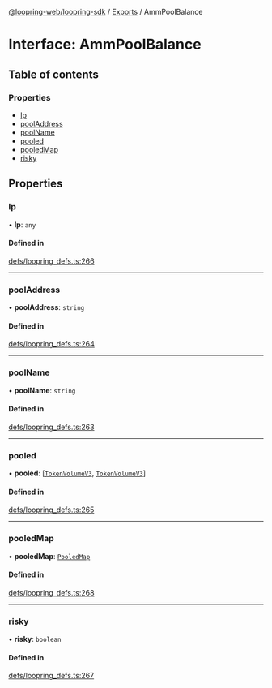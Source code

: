 [@loopring-web/loopring-sdk](../README.md) / [Exports](../modules.md) / AmmPoolBalance

# Interface: AmmPoolBalance

## Table of contents

### Properties

- [lp](AmmPoolBalance.md#lp)
- [poolAddress](AmmPoolBalance.md#pooladdress)
- [poolName](AmmPoolBalance.md#poolname)
- [pooled](AmmPoolBalance.md#pooled)
- [pooledMap](AmmPoolBalance.md#pooledmap)
- [risky](AmmPoolBalance.md#risky)

## Properties

### lp

• **lp**: `any`

#### Defined in

[defs/loopring_defs.ts:266](https://github.com/Loopring/loopring_sdk/blob/f560ad6/src/defs/loopring_defs.ts#L266)

___

### poolAddress

• **poolAddress**: `string`

#### Defined in

[defs/loopring_defs.ts:264](https://github.com/Loopring/loopring_sdk/blob/f560ad6/src/defs/loopring_defs.ts#L264)

___

### poolName

• **poolName**: `string`

#### Defined in

[defs/loopring_defs.ts:263](https://github.com/Loopring/loopring_sdk/blob/f560ad6/src/defs/loopring_defs.ts#L263)

___

### pooled

• **pooled**: [[`TokenVolumeV3`](TokenVolumeV3.md), [`TokenVolumeV3`](TokenVolumeV3.md)]

#### Defined in

[defs/loopring_defs.ts:265](https://github.com/Loopring/loopring_sdk/blob/f560ad6/src/defs/loopring_defs.ts#L265)

___

### pooledMap

• **pooledMap**: [`PooledMap`](PooledMap.md)

#### Defined in

[defs/loopring_defs.ts:268](https://github.com/Loopring/loopring_sdk/blob/f560ad6/src/defs/loopring_defs.ts#L268)

___

### risky

• **risky**: `boolean`

#### Defined in

[defs/loopring_defs.ts:267](https://github.com/Loopring/loopring_sdk/blob/f560ad6/src/defs/loopring_defs.ts#L267)
